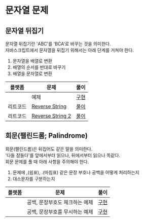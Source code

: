 # 문자열 문제

## 문자열 뒤집기

문자열 뒤집기란 'ABC'를 'BCA'로 바꾸는 것을 의미한다.
<br>
자바스크립트에서 문자열을 뒤집기 위해서는 아래 단계를 거쳐야 한다.

1. 문자열을 배열로 변환
2. 배열의 순서를 반대로 바꾸기
3. 배열을 문자열로 변환

| 플랫폼   | 문제                                                                             | 풀이                       |
| -------- | -------------------------------------------------------------------------------- | -------------------------- |
|          | 예제                                                                             | [구현](./ReverseString.js) |
| 리트코드 | [Reverse String](https://leetcode.com/problems/reverse-string/description/)      | [풀이](./leetcode_344.js)  |
| 리트코드 | [Reverse String 2](https://leetcode.com/problems/reverse-string-ii/description/) | [풀이](./leetcode_541.js)  |

## 회문(팰린드롬; Palindrome)

회문(팰린드롬)은 뒤집어도 같은 말을 의미한다.
<br>
'다들 잠들다'를 앞에서부터 읽으나, 뒤에서부터 읽으나 똑같다.
<br>
회문 문제를 풀 때 아래 사항을 주의해야 한다.

1. 문제에 ,(쉼표), .(마침표) 같은 문장 부호나 공백을 어떻게 처리하는지
2. 대소문자를 구분하는지

| 플랫폼 | 문제                           | 풀이                               |
| ------ | ------------------------------ | ---------------------------------- |
|        | 공백, 문장부호도 체크하는 예제 | [구현](./PalindromeCheckSpace.js)  |
|        | 공백, 문장부호를 무시하는 예제 | [구현](./PalindromeIgnoreSpace.js) |
